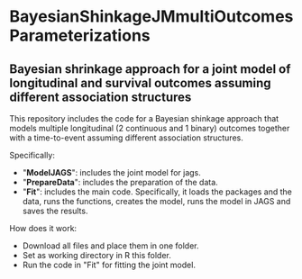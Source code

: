 # BayesianShinkageJMmultiOutcomesParameterizations
## Bayesian shrinkage approach for a joint model of longitudinal and survival outcomes assuming different association structures

This repository includes the code for a Bayesian shinkage approach that models multiple longitudinal (2 continuous and 1 binary) outcomes together with a time-to-event assuming different association structures. 

Specifically:
* "**ModelJAGS**": includes the joint model for jags.
* "**PrepareData**": includes the preparation of the data.
* "**Fit**": includes the main code. Specifically, it loads the packages and the data, runs the functions, creates the model, runs the model in JAGS and saves the results.

How does it work:
* Download all files and place them in one folder.
* Set as working directory in R this folder.
* Run the code in "Fit" for fitting the joint model.

